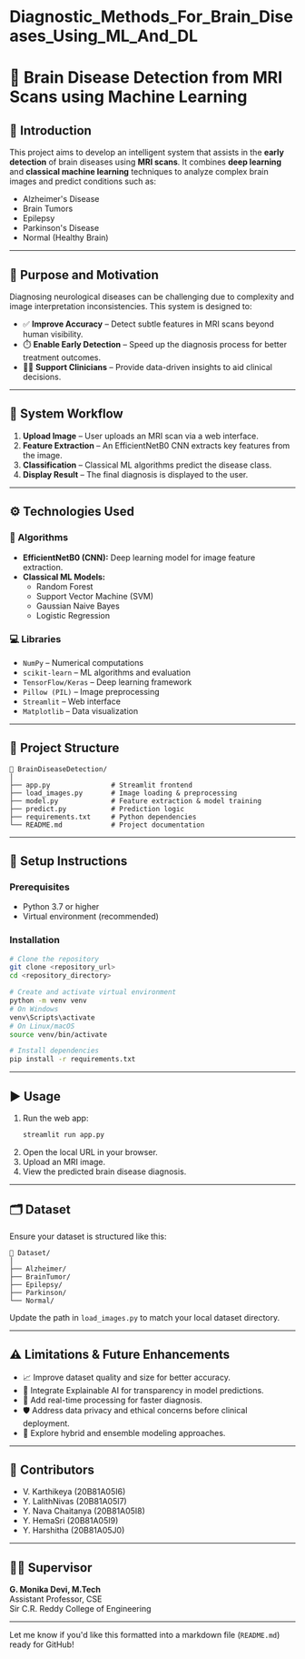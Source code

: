 # Diagnostic_Methods_For_Brain_Diseases_Using_ML_And_DL

# 🧠 Brain Disease Detection from MRI Scans using Machine Learning

## 📌 Introduction

This project aims to develop an intelligent system that assists in the **early detection** of brain diseases using **MRI scans**. It combines **deep learning** and **classical machine learning** techniques to analyze complex brain images and predict conditions such as:

- Alzheimer's Disease  
- Brain Tumors  
- Epilepsy  
- Parkinson's Disease  
- Normal (Healthy Brain)

---

## 🎯 Purpose and Motivation

Diagnosing neurological diseases can be challenging due to complexity and image interpretation inconsistencies. This system is designed to:

- ✅ **Improve Accuracy** – Detect subtle features in MRI scans beyond human visibility.  
- ⏱️ **Enable Early Detection** – Speed up the diagnosis process for better treatment outcomes.  
- 👨‍⚕️ **Support Clinicians** – Provide data-driven insights to aid clinical decisions.

---

## 🔧 System Workflow

1. **Upload Image** – User uploads an MRI scan via a web interface.  
2. **Feature Extraction** – An EfficientNetB0 CNN extracts key features from the image.  
3. **Classification** – Classical ML algorithms predict the disease class.  
4. **Display Result** – The final diagnosis is displayed to the user.

---

## ⚙️ Technologies Used

### 🧠 Algorithms

- **EfficientNetB0 (CNN):** Deep learning model for image feature extraction.  
- **Classical ML Models:**  
  - Random Forest  
  - Support Vector Machine (SVM)  
  - Gaussian Naive Bayes  
  - Logistic Regression  

### 💻 Libraries

- `NumPy` – Numerical computations  
- `scikit-learn` – ML algorithms and evaluation  
- `TensorFlow/Keras` – Deep learning framework  
- `Pillow (PIL)` – Image preprocessing  
- `Streamlit` – Web interface  
- `Matplotlib` – Data visualization

---

## 🧩 Project Structure

```
📁 BrainDiseaseDetection/
│
├── app.py               # Streamlit frontend
├── load_images.py       # Image loading & preprocessing
├── model.py             # Feature extraction & model training
├── predict.py           # Prediction logic
├── requirements.txt     # Python dependencies
└── README.md            # Project documentation
```

---

## 🚀 Setup Instructions

### Prerequisites

- Python 3.7 or higher  
- Virtual environment (recommended)

### Installation

```bash
# Clone the repository
git clone <repository_url>
cd <repository_directory>

# Create and activate virtual environment
python -m venv venv
# On Windows
venv\Scripts\activate
# On Linux/macOS
source venv/bin/activate

# Install dependencies
pip install -r requirements.txt
```

---

## ▶️ Usage

1. Run the web app:
   ```bash
   streamlit run app.py
   ```
2. Open the local URL in your browser.  
3. Upload an MRI image.  
4. View the predicted brain disease diagnosis.

---

## 🗂️ Dataset

Ensure your dataset is structured like this:

```
📁 Dataset/
│
├── Alzheimer/
├── BrainTumor/
├── Epilepsy/
├── Parkinson/
└── Normal/
```

Update the path in `load_images.py` to match your local dataset directory.

---

## ⚠️ Limitations & Future Enhancements

- 📈 Improve dataset quality and size for better accuracy.  
- 🤝 Integrate Explainable AI for transparency in model predictions.  
- 🧪 Add real-time processing for faster diagnosis.  
- 🛡️ Address data privacy and ethical concerns before clinical deployment.  
- 🧬 Explore hybrid and ensemble modeling approaches.

---

## 👥 Contributors

- V. Karthikeya (20B81A05I6)  
- Y. LalithNivas (20B81A05I7)  
- Y. Nava Chaitanya (20B81A05I8)  
- Y. HemaSri (20B81A05I9)  
- Y. Harshitha (20B81A05J0)

---

## 🧑‍🏫 Supervisor

**G. Monika Devi, M.Tech**  
Assistant Professor, CSE  
Sir C.R. Reddy College of Engineering

---

Let me know if you'd like this formatted into a markdown file (`README.md`) ready for GitHub!
